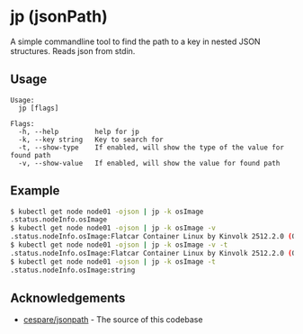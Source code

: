 # jp (jsonPath)

A simple commandline tool to find the path to a key in nested JSON structures. Reads json from stdin.

## Usage

```
Usage:
  jp [flags]

Flags:
  -h, --help         help for jp
  -k, --key string   Key to search for
  -t, --show-type    If enabled, will show the type of the value for found path
  -v, --show-value   If enabled, will show the value for found path
```

## Example

```bash
$ kubectl get node node01 -ojson | jp -k osImage
.status.nodeInfo.osImage
$ kubectl get node node01 -ojson | jp -k osImage -v
.status.nodeInfo.osImage:Flatcar Container Linux by Kinvolk 2512.2.0 (Oklo)
$ kubectl get node node01 -ojson | jp -k osImage -v -t
.status.nodeInfo.osImage:Flatcar Container Linux by Kinvolk 2512.2.0 (Oklo):string
$ kubectl get node node01 -ojson | jp -k osImage -t
.status.nodeInfo.osImage:string
```

## Acknowledgements

* [cespare/jsonpath](https://github.com/cespare/jsonpath) - The source of this codebase
